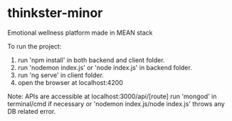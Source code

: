 # thinkster-minor
Emotional wellness platform
made in MEAN stack


To run the project:

1. run 'npm install' in both backend and client folder.
2. run 'nodemon index.js' or 'node index.js' in backend folder.
3. run 'ng serve' in client folder.
4. open the browser at localhost:4200

Note: APIs are accessible at localhost:3000/api/[route]
      run 'mongod' in terminal/cmd if necessary or 'nodemon index.js/node index.js' throws any DB related error.
